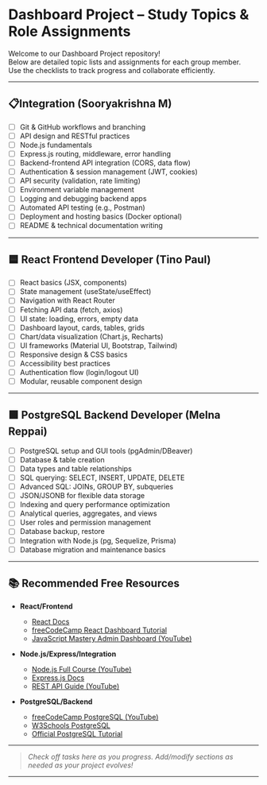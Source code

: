 # Dashboard Project – Study Topics & Role Assignments

Welcome to our Dashboard Project repository!  
Below are detailed topic lists and assignments for each group member.  
Use the checklists to track progress and collaborate efficiently.

---

## 📋Integration (Sooryakrishna M)
- [ ] Git & GitHub workflows and branching
- [ ] API design and RESTful practices
- [ ] Node.js fundamentals
- [ ] Express.js routing, middleware, error handling
- [ ] Backend-frontend API integration (CORS, data flow)
- [ ] Authentication & session management (JWT, cookies)
- [ ] API security (validation, rate limiting)
- [ ] Environment variable management
- [ ] Logging and debugging backend apps
- [ ] Automated API testing (e.g., Postman)
- [ ] Deployment and hosting basics (Docker optional)
- [ ] README & technical documentation writing

---

## 🟦 React Frontend Developer (Tino Paul)
- [ ] React basics (JSX, components)
- [ ] State management (useState/useEffect)
- [ ] Navigation with React Router
- [ ] Fetching API data (fetch, axios)
- [ ] UI state: loading, errors, empty data
- [ ] Dashboard layout, cards, tables, grids
- [ ] Chart/data visualization (Chart.js, Recharts)
- [ ] UI frameworks (Material UI, Bootstrap, Tailwind)
- [ ] Responsive design & CSS basics
- [ ] Accessibility best practices
- [ ] Authentication flow (login/logout UI)
- [ ] Modular, reusable component design

---

## 🟩 PostgreSQL Backend Developer (Melna Reppai)
- [ ] PostgreSQL setup and GUI tools (pgAdmin/DBeaver)
- [ ] Database & table creation
- [ ] Data types and table relationships
- [ ] SQL querying: SELECT, INSERT, UPDATE, DELETE
- [ ] Advanced SQL: JOINs, GROUP BY, subqueries
- [ ] JSON/JSONB for flexible data storage
- [ ] Indexing and query performance optimization
- [ ] Analytical queries, aggregates, and views
- [ ] User roles and permission management
- [ ] Database backup, restore
- [ ] Integration with Node.js (pg, Sequelize, Prisma)
- [ ] Database migration and maintenance basics

---

## 📚 Recommended Free Resources

- **React/Frontend**
  - [React Docs](https://react.dev/learn)
  - [freeCodeCamp React Dashboard Tutorial](https://www.freecodecamp.org/news/build-admin-dashboard-react/)
  - [JavaScript Mastery Admin Dashboard (YouTube)](https://www.youtube.com/watch?v=jx5hdo50a2M)

- **Node.js/Express/Integration**
  - [Node.js Full Course (YouTube)](https://www.youtube.com/watch?v=MIJt9H69QVc)
  - [Express.js Docs](https://expressjs.com/)
  - [REST API Guide (YouTube)](https://www.youtube.com/watch?v=pKd0Rpw7O48)

- **PostgreSQL/Backend**
  - [freeCodeCamp PostgreSQL (YouTube)](https://www.youtube.com/watch?v=GgFZXgAkJS4)
  - [W3Schools PostgreSQL](https://www.w3schools.com/postgresql/)
  - [Official PostgreSQL Tutorial](https://www.postgresql.org/docs/)

---

> _Check off tasks here as you progress. Add/modify sections as needed as your project evolves!_

---

